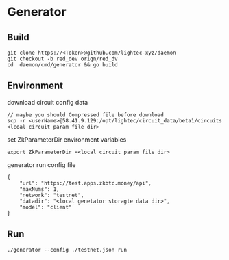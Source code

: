 # Generator

## Build

    git clone https://<Token>@github.com/lightec-xyz/daemon
    git checkout -b red_dev orign/red_dv
    cd  daemon/cmd/generator && go build


## Environment
download circuit config data

    // maybe you should Compressed file before download
    scp -r <userName>@58.41.9.129:/opt/lightec/circuit_data/beta1/circuits <lcoal circuit param file dir>

set ZkParameterDir environment variables

    export ZkParameterDir =<local circuit param file dir>

generator run config file

    {
        "url": "https://test.apps.zkbtc.money/api",
        "maxNums": 1,
        "network": "testnet",
        "datadir": "<local genetator storagte data dir>",
        "model": "client"
    }


## Run

    ./generator --config ./testnet.json run

